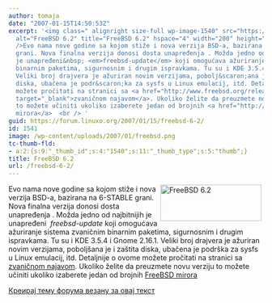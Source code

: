 ```yaml
---
author: tomaja
date: "2007-01-15T14:50:53Z"
excerpt: '<img class=" alignright size-full wp-image-1540" src="https://linuxo.org/wp-content/uploads/2007/01/freebsd.png"
  alt="FreeBSD 6.2" title="FreeBSD 6.2" hspace="4" width="200" height="72" align="right"
  />Evo nama nove godine sa kojom stiže i nova verzija BSD-a, bazirana na 6-STABLE
  grani. Nova finalna verzija donosi dosta unapređenja . Možda jedno od najbitnijih
  je unapređeni&nbsp; <em>freebsd-update</em> koji omogućava ažuriranje sistema zvaničnim
  binarnim paketima, sigurnosnim i drugim ispravkama. Tu su i KDE 3.5.4 i Gnome 2.16.1.
  Veliki broj drajvera je ažuriran novim verzijama, pobolj&scaron;ana je i za&scaron;tita
  diska, ubačena je podr&scaron;ka za sysfs u Linux emulacij, itd. Detaljnije o ovome
  možete pročitati na stranici sa <a href="http://www.freebsd.org/releases/6.2R/announce.html"
  target="_blank">zvaničnom najavom</a>. Ukoliko želite da preuzmete novu verziju
  to možete učiniti ukoliko izaberete jedan od brojnih <a href="http://www.freebsd.org/doc/en_US.ISO8859-1/books/handbook/mirrors-ftp.html">FreeBSD
  mirora</a>  <br /> '
guid: https://forum.linuxo.org/2007/01/15/freebsd-6-2/
id: 1541
image: /wp-content/uploads/2007/01/freebsd.png
tc-thumb-fld:
- a:2:{s:9:"_thumb_id";s:4:"1540";s:11:"_thumb_type";s:5:"thumb";}
title: FreeBSD 6.2
url: /freebsd-6-2/
---
```

<img class=" alignright size-full wp-image-1540" src="https://linuxo.org/wp-content/uploads/2007/01/freebsd.png" alt="FreeBSD 6.2" title="FreeBSD 6.2" hspace="4" width="200" height="72" align="right" />Evo nama nove godine sa kojom stiže i nova verzija BSD-a, bazirana na 6-STABLE grani. Nova finalna verzija donosi dosta unapređenja . Možda jedno od najbitnijih je unapređeni&nbsp; _freebsd-update_ koji omogućava ažuriranje sistema zvaničnim binarnim paketima, sigurnosnim i drugim ispravkama. Tu su i KDE 3.5.4 i Gnome 2.16.1. Veliki broj drajvera je ažuriran novim verzijama, pobolj&scaron;ana je i za&scaron;tita diska, ubačena je podr&scaron;ka za sysfs u Linux emulacij, itd. Detaljnije o ovome možete pročitati na stranici sa <a href="http://www.freebsd.org/releases/6.2R/announce.html" target="_blank">zvaničnom najavom</a>. Ukoliko želite da preuzmete novu verziju to možete učiniti ukoliko izaberete jedan od brojnih [FreeBSD mirora](http://www.freebsd.org/doc/en_US.ISO8859-1/books/handbook/mirrors-ftp.html)  
<!--break-->

[Креирај тему форума везану за овај текст](https://linuxo.org/nova-tema-na-forumu/?se_pid=1541)